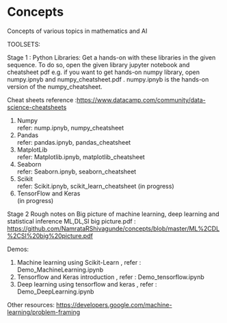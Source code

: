 # Concepts
Concepts of various topics in mathematics and AI

TOOLSETS:

Stage 1 :
Python Libraries:
Get a hands-on with these libraries in the given sequence. To do so, open the given library jupyter notebook and cheatsheet pdf e.g. if you want to get hands-on numpy library, open numpy.ipnyb and numpy_cheatsheet.pdf  . numpy.ipnyb is the hands-on version of the numpy_cheatsheet.

Cheat sheets reference :https://www.datacamp.com/community/data-science-cheatsheets

1. Numpy  
refer: nump.ipnyb, numpy_cheatsheet
2. Pandas  
refer: pandas.ipnyb, pandas_cheatsheet
3. MatplotLib   
refer: Matplotlib.ipnyb, matplotlib_cheatsheet
4. Seaborn   
refer: Seaborn.ipnyb, seaborn_cheatsheet
5. Scikit  
refer: Scikit.ipnyb, scikit_learn_cheatsheet (in progress)
6. TensorFlow and Keras  
(in progress)

Stage 2
Rough notes on Big picture of machine learning, deep learning and statistical inference
ML,DL,SI big picture.pdf : https://github.com/NamrataRShivagunde/concepts/blob/master/ML%2CDL%2CSI%20big%20picture.pdf

Demos:
1. Machine learning using Scikit-Learn , refer : Demo_MachineLearning.ipynb
2. Tensorflow and Keras introduction , refer : Demo_tensorflow.ipynb
3. Deep learning using tensorflow and keras , refer : Demo_DeepLearning.ipynb

Other resources:
https://developers.google.com/machine-learning/problem-framing 
